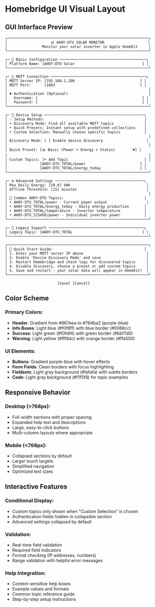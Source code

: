 # Homebridge UI Visual Layout

## GUI Interface Preview

```
┌─────────────────────────────────────────────────────────────────┐
│                    🌞 AHOY-DTU SOLAR MONITOR                    │
│                Monitor your solar inverter in Apple HomeKit     │
└─────────────────────────────────────────────────────────────────┘

┌─ 📝 Basic Configuration ────────────────────────────────────────┐
│ Platform Name: [AHOY-DTU Solar                               ] │
└─────────────────────────────────────────────────────────────────┘

┌─ 🔌 MQTT Connection ────────────────────────────────────────────┐
│ MQTT Server IP: [192.168.1.100                              ] │
│ MQTT Port:      [1883                                       ] │
│                                                                 │
│ ▼ Authentication (Optional)                                     │
│   Username: [                                                ] │
│   Password: [                                                ] │
└─────────────────────────────────────────────────────────────────┘

┌─ 🔧 Device Setup ──────────────────────────────────────────────┐
│ 💡 Setup Methods:                                              │
│ • Discovery Mode: Find all available MQTT topics              │
│ • Quick Presets: Instant setup with predefined collections    │
│ • Custom Selection: Manually choose specific topics           │
│                                                                 │
│ Discovery Mode: [ ] Enable device discovery                    │
│                                                                 │
│ Quick Preset: [📊 Basic (Power + Energy + Status)        ▼] │
│                                                                 │
│ Custom Topics: [+ Add Topic                                   ] │
│               [AHOY-DTU_TOTAL/power                         ] │
│               [AHOY-DTU_TOTAL/energy_today                  ] │
└─────────────────────────────────────────────────────────────────┘

┌─ ⚙️ Advanced Settings ─────────────────────────────────────────┐
│ Max Daily Energy: [10.0] kWh                                   │
│ Offline Threshold: [15] minutes                                │
│                                                                 │
│ 📄 Common AHOY-DTU Topics:                                     │
│ • AHOY-DTU_TOTAL/power - Current power output                  │
│ • AHOY-DTU_TOTAL/energy_today - Daily energy production       │
│ • AHOY-DTU_TOTAL/temperature - Inverter temperature           │
│ • AHOY-DTU_123456/power - Individual inverter power           │
└─────────────────────────────────────────────────────────────────┘

┌─ 📜 Legacy Support ────────────────────────────────────────────┐
│ Legacy Topic: [AHOY-DTU_TOTAL                                ] │
└─────────────────────────────────────────────────────────────────┘

┌─────────────────────────────────────────────────────────────────┐
│ 🚀 Quick Start Guide:                                          │
│ 1. Enter your MQTT server IP above                             │
│ 2. Enable 'Device Discovery Mode' and save                     │
│ 3. Restart Homebridge and check logs for discovered topics     │
│ 4. Disable discovery, choose a preset or add custom topics     │
│ 5. Save and restart - your solar data will appear in HomeKit!  │
└─────────────────────────────────────────────────────────────────┘

                        [Save] [Cancel]
```

## Color Scheme

### Primary Colors:
- **Header**: Gradient from #667eea to #764ba2 (purple-blue)
- **Info Boxes**: Light blue (#f0f8ff) with blue border (#0066cc)
- **Success**: Light green (#f0fdf4) with green border (#bbf7d0)
- **Warning**: Light yellow (#fff8dc) with orange border (#ffa500)

### UI Elements:
- **Buttons**: Gradient purple-blue with hover effects
- **Form Fields**: Clean borders with focus highlighting
- **Fieldsets**: Light gray background (#fafafa) with subtle borders
- **Code**: Light gray background (#f1f5f9) for topic examples

## Responsive Behavior

### Desktop (>768px):
- Full-width sections with proper spacing
- Expanded help text and descriptions
- Large, easy-to-click buttons
- Multi-column layouts where appropriate

### Mobile (<768px):
- Collapsed sections by default
- Larger touch targets
- Simplified navigation
- Optimized text sizes

## Interactive Features

### Conditional Display:
- Custom topics only shown when "Custom Selection" is chosen
- Authentication fields hidden in collapsible section
- Advanced settings collapsed by default

### Validation:
- Real-time field validation
- Required field indicators
- Format checking (IP addresses, numbers)
- Range validation with helpful error messages

### Help Integration:
- Context-sensitive help boxes
- Example values and formats
- Common topic reference guide
- Step-by-step setup instructions